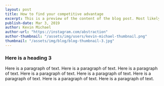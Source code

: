 ```yaml
---
layout: post
title: How to find your competitive advantage
excerpt: This is a preview of the content of the blog post. Most likely the two opening sentences of the post.
publish-date: Mar 3, 2019
author: Kevin Michael
author-url: "https://instagram.com/abstraction"
author-thumbnail: "/assets/img/users/kevin-michael-thumbnail.png"
thumbnail: "/assets/img/blog/blog-thumbnail-3.jpg"
---
```


### Here is a heading 3

Here is a paragraph of text. Here is a paragraph of text. Here is a paragraph of text. Here is a paragraph of text. Here is a paragraph of text. Here is a paragraph of text. Here is a paragraph of text. Here is a paragraph of text.
